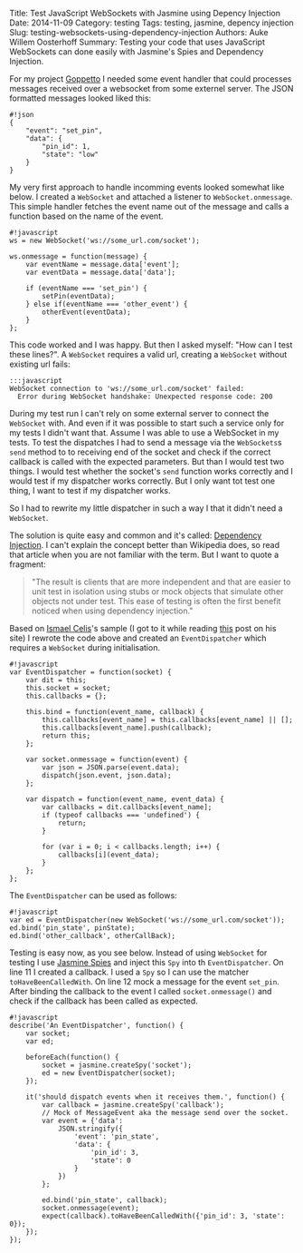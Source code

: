 Title: Test JavaScript WebSockets with Jasmine using Depency Injection
Date: 2014-11-09
Category: testing
Tags: testing, jasmine, depency injection
Slug: testing-websockets-using-dependency-injection
Authors: Auke Willem Oosterhoff
Summary: Testing your code that uses JavaScript WebSockets can done easily with Jasmine's Spies and Dependency Injection.

For my project [Goppetto][goppetto] I needed some event handler that could processes messages received over a websocket from some
externel server. The JSON formatted messages looked liked this:

    #!json
    {
        "event": "set_pin",
        "data": {
            "pin_id": 1,
            "state": "low"
        }
    }

My very first approach to handle incomming events looked somewhat like below.
I created a `WebSocket` and attached a listener to `WebSocket.onmessage`. This simple
handler fetches the event name out of the message and calls a function based on the name of the event.

    #!javascript
    ws = new WebSocket('ws://some_url.com/socket');

    ws.onmessage = function(message) {
        var eventName = message.data['event'];
        var eventData = message.data['data'];

        if (eventName === 'set_pin') {
            setPin(eventData);
        } else if(eventName === 'other_event') {
            otherEvent(eventData);
        }
    };

This code worked and I was happy. But then I asked myself: "How can I test these lines?".
A `WebSocket` requires a valid url, creating a `WebSocket` without existing url fails:

    :::javascript
    WebSocket connection to 'ws://some_url.com/socket' failed: 
      Error during WebSocket handshake: Unexpected response code: 200

During my test run I can't rely on some external server to connect the `WebSocket` with. And even if it was possible to
start such a service only for my tests I didn't want that. Assume I was able to use a WebSocket in my tests.
To test the dispatches I had to send a message via the `WebSockets`s `send` method to to receiving end of the socket and check if
the correct callback is called with the expected parameters. But than I would test two things. I would test whether the socket's `send` function
works correctly and I would test if my dispatcher works correctly. But I only want tot test one thing, I want to test if my dispatcher works.

So I had to rewrite my little dispatcher in such a way I that it didn't need a `WebSocket`.

The solution is quite easy and common and it's called: [Dependency Injection][dependency-injection]. I can't explain the concept better than Wikipedia does,
so read that article when you are not familiar with the term. But I want to quote a fragment:

> "The result is clients that are more independent and that are easier to unit test in isolation using stubs or mock objects that simulate other objects not under test. This ease of testing is often the first benefit noticed when using dependency injection."

Based on [Ismael Celis][event-dispatcher]'s sample (I got to it while reading [this][article] post on his site) I rewrote the code above and created an `EventDispatcher` which requires a `WebSocket` during initialisation.

    #!javascript
    var EventDispatcher = function(socket) {
        var dit = this;
        this.socket = socket;
        this.callbacks = {};

        this.bind = function(event_name, callback) {
            this.callbacks[event_name] = this.callbacks[event_name] || [];
            this.callbacks[event_name].push(callback);
            return this;
        };

        var socket.onmessage = function(event) {
            var json = JSON.parse(event.data);
            dispatch(json.event, json.data);
        };

        var dispatch = function(event_name, event_data) {
            var callbacks = dit.callbacks[event_name];
            if (typeof callbacks === 'undefined') {
                return;
            }

            for (var i = 0; i < callbacks.length; i++) {
                callbacks[i](event_data);
            }
        };
    };

The `EventDispatcher` can be used as follows:

    #!javascript
    var ed = EventDispatcher(new WebSocket('ws://some_url.com/socket'));
    ed.bind('pin_state', pinState);
    ed.bind('other_callback', otherCallBack);

Testing is easy now, as you see below.
Instead of using `WebSocket` for testing I use [Jasmine Spies][jasmine-spies] and inject this `Spy` into
th `EventDispatcher`. On line 11 I created a callback. I used a `Spy` so I can use the matcher `toHaveBeenCalledWith`.
On line 12 mock a message for the event `set_pin`. After binding the callback to the event I called `socket.onmessage()`
and check if the callback has been called as expected.

    #!javascript
    describe('An EventDispatcher', function() {
        var socket;
        var ed;

        beforeEach(function() {
            socket = jasmine.createSpy('socket');
            ed = new EventDispatcher(socket);
        });

        it('should dispatch events when it receives them.', function() {
            var callback = jasmine.createSpy('callback');
            // Mock of MessageEvent aka the message send over the socket.
            var event = {'data':
                JSON.stringify({
                    'event': 'pin_state',
                    'data': {
                        'pin_id': 3,
                        'state': 0
                    }
                })
            };

            ed.bind('pin_state', callback);
            socket.onmessage(event);
            expect(callback).toHaveBeenCalledWith({'pin_id': 3, 'state': 0});
        });
    });


[goppetto]: https://github.com/OrangeTux/Goppetto "Source of Goppetto"
[dependency-injection]: http://en.wikipedia.org/wiki/Dependency_injection "Wikipedia page about Dependency Injection"
[event-dispatcher]:https://gist.github.com/ismasan/299789
[jasmine-spies]:http://jasmine.github.io/2.0/introduction.html#section-Spies "Jasmine documentation about Spies"
[article]: https://www.new-bamboo.co.uk/blog/2010/02/10/json-event-based-convention-websockets/ "A JSON event-based convention for WebSockets"
[message-event]: https://developer.mozilla.org/en-US/docs/Web/API/MessageEvent "Mozilla Developer Network about MessageEvent"
